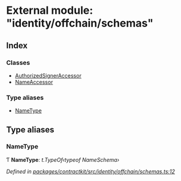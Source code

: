 # External module: "identity/offchain/schemas"

## Index

### Classes

* [AuthorizedSignerAccessor](../classes/_identity_offchain_schemas_.authorizedsigneraccessor.md)
* [NameAccessor](../classes/_identity_offchain_schemas_.nameaccessor.md)

### Type aliases

* [NameType](_identity_offchain_schemas_.md#nametype)

## Type aliases

###  NameType

Ƭ **NameType**: *t.TypeOf‹typeof NameSchema›*

*Defined in [packages/contractkit/src/identity/offchain/schemas.ts:12](https://github.com/celo-org/celo-monorepo/blob/master/packages/contractkit/src/identity/offchain/schemas.ts#L12)*
